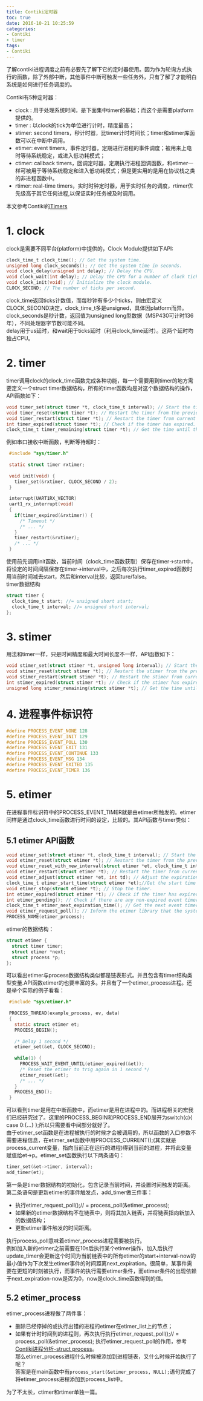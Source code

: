 ```yaml
---
title: Contiki定时器
toc: true
date: 2016-10-21 10:25:59
categories:
- Contiki
- timer
tags:
- Contiki
---
```


了解contiki进程调度之前有必要先了解下它的定时器使用。因为作为轮询方式执行的函数，除了外部中断，其他事件中断可触发一些任务外，只有了解了才能明白系统是如何进行任务调度的。

Contiki有5种定时器：
* clock : 用于处理系统时间，是下面集中timer的基础；而这个是需要platform提供的。
* timer : 以clock的tick为单位进行计时，精度最高；
* stimer: second timers，秒计时器，比timer计时时间长；timer和stimer库函数可以在中断中调用。
* etimer: event timers，事件定时器，定期进行进程的事件调度；被用来上电时等待系统稳定，或进入低功耗模式；
* ctimer: callback timers，回调定时器，定期执行进程回调函数，和etimer一样可被用于等待系统稳定和进入低功耗模式；但是更实用的是用在协议栈之类的非进程函数中。
* rtimer: real-time timers，实时时钟定时器，用于实时任务的调度，rtimer优先级高于其它任何进程,以保证实时任务被及时调用。

本文参考Contiki的[Timers](https://github.com/contiki-os/contiki/wiki/Timers)

<!--more-->
# 1. clock  
clock是需要不同平台(platform)中提供的，Clock Module提供如下API:
``` c
clock_time_t clock_time(); // Get the system time. 
unsigned long clock_seconds(); // Get the system time in seconds. 
void clock_delay(unsigned int delay); // Delay the CPU. 
void clock_wait(int delay); // Delay the CPU for a number of clock ticks. 
void clock_init(void); // Initialize the clock module. 
CLOCK_SECOND; // The number of ticks per second.
```
clock_time返回ticks计数值，而每秒钟有多少个ticks，则由宏定义CLOCK_SECOND决定，clock_time_t多是unsigned，具体因platform而异。  
clock_seconds是秒计数，返回值为unsigned long型数据（MSP430可计时136年），不同处理器字节数可能不同。  
delay用于us延时，和wait用于ticks延时（利用clock_time延时）。这两个延时均独占CPU。

# 2. timer
timer调用clock的clock_time函数完成各种功能，每一个需要用到timer的地方需要定义一个struct timer数据结构，所有的timer函数均是对这个数据结构的操作，API函数如下：
``` c
void timer_set(struct timer *t, clock_time_t interval); // Start the timer.
void timer_reset(struct timer *t); // Restart the timer from the previous expiration time.
void timer_restart(struct timer *t); // Restart the timer from current time. 
int timer_expired(struct timer *t); // Check if the timer has expired. 
clock_time_t timer_remaining(struct timer *t); // Get the time until the timer expires.
```
例如串口接收中断函数，判断等待超时：
``` c
 #include "sys/timer.h"
 
 static struct timer rxtimer;
 
 void init(void) {
   timer_set(&rxtimer, CLOCK_SECOND / 2);
 }
 
 interrupt(UART1RX_VECTOR)
 uart1_rx_interrupt(void)
 {
   if(timer_expired(&rxtimer)) {
     /* Timeout */
     /* ... */
   }
   timer_restart(&rxtimer);
   /* ... */
 }
```
使用前先调用init函数，当前时间（clock_time函数获取）保存在timer->start中，将设定的时间间隔保存在timer->interval中，之后每次执行timer_expired函数时用当前时间减去start，然后和interval比较，返回ture/false。  
timer数据结构
``` c
struct timer {
  clock_time_t start; //= unsigned short start;
  clock_time_t interval; //= unsigned short interval; 
};
```
# 3. stimer
用法和timer一样，只是时间精度和最大时间长度不一样，API函数如下：
``` c
void stimer_set(struct stimer *t, unsigned long interval); // Start the timer.
void stimer_reset(struct stimer *t); // Restart the stimer from the previous expiration time.
void stimer_restart(struct stimer *t); // Restart the stimer from current time. 
int stimer_expired(struct stimer *t); // Check if the stimer has expired. 
unsigned long stimer_remaining(struct stimer *t); // Get the time until the timer expires.
```

# 4. 进程事件标识符
``` c
#define PROCESS_EVENT_NONE 128
#define PROCESS_EVENT_INIT 129
#define PROCESS_EVENT_POLL 130
#define PROCESS_EVENT_EXIT 131
#define PROCESS_EVENT_CONTINUE 133
#define PROCESS_EVENT_MSG 134
#define PROCESS_EVENT_EXITED 135
#define PROCESS_EVENT_TIMER 136
```

# 5. etimer
 在进程事件标识符中的PROCESS_EVENT_TIMER就是由etimer所触发的。etimer同样是通过clock_time函数进行时间的设定，比较的。其API函数与timer类似：
## 5.1 etimer API函数
 ``` c
void etimer_set(struct etimer *t, clock_time_t interval); // Start the timer.
void etimer_reset(struct etimer *t); // Restart the timer from the previous expiration time.
void etimer_reset_with_new_interval(struct etimer *et, clock_time_t interval);// Reset an event timer with a new interval.
void etimer_restart(struct etimer *t); // Restart the timer from current time. 
void etimer_adjust(struct etimer *et, int td); // Adjust the expiration time for an event timer.
clock_time_t etimer_start_time(struct etimer *et);//Get the start time for the event timer.
void etimer_stop(struct etimer *t); // Stop the timer. 
int etimer_expired(struct etimer *t); // Check if the timer has expired. 
int etimer_pending(); // Check if there are any non-expired event timers.
clock_time_t etimer_next_expiration_time(); // Get the next event timer expiration time.
void etimer_request_poll(); // Inform the etimer library that the system clock has changed.
PROCESS_NAME(etimer_process);
 ```  
etimer的数据结构：
``` c
struct etimer {
  struct timer timer;
  struct etimer *next;
  struct process *p;
};
```
可以看出etimer与process数据结构类似都是链表形式。并且包含有timer结构类型变量.API函数etimer的也要丰富的多。并且有了一个etimer_process进程。还是举个实际的例子看看：
``` c
 #include "sys/etimer.h"
 
 PROCESS_THREAD(example_process, ev, data)
 {
   static struct etimer et;
   PROCESS_BEGIN();
 
   /* Delay 1 second */
   etimer_set(&et, CLOCK_SECOND);
 
   while(1) {
     PROCESS_WAIT_EVENT_UNTIL(etimer_expired(&et));
     /* Reset the etimer to trig again in 1 second */
     etimer_reset(&et);
     /* ... */
   }
   PROCESS_END();
 }
```
可以看到timer是用在中断函数中，而etimer是用在进程中的。而进程相关的宏我们已经研究过了。这里的PROCESS_BEGIN和PROCESS_END展开为switch(c){ case 0:{...} };所以只需要看中间部分就好了。  
由于etimer_set函数是在进程被执行的时候才会被调用的，所以函数的入口参数不需要进程信息，在etimer_set函数中用PROCESS_CURRENT();(其实就是process_current变量，指向当前正在运行的进程)得到当前的进程，并将此变量赋值给et->p。etimer_set函数执行以下两条语句：
``` c
timer_set(&et->timer, interval);
add_timer(et);
```
第一条是timer数据结构的初始化，包含记录当前时间，并设置时间触发的距离。第二条语句是更新etimer的事件触发点，add_timer做三件事：
* 执行etimer_request_poll();// = process_poll(&etimer_process);
* 如果新的etimer数据结构不在链表中，则将其加入链表，并将链表指向新加入的数据结构；
* 更新etimer事件触发的时间距离。

执行process_poll意味着etimer_process进程需要被执行。  
例如加入新的etimer之前需要在10s后执行某个etimer操作，加入后执行update_timer会更新这个时间为当前链表中的所有etimer的start+interval-now的最小值作为下次发生etimer事件的时间距离next_expiration。很简单，某事件需要在更短的时刻被执行，而事件的执行需要etimer条件，而etimer条件的出现依赖于next_expiration-now是否为0，now是clock_time函数得到的值。

## 5.2 etimer_process
etimer_process进程做了两件事：
* 删除已经停掉的或执行出错的进程的etimer在etimer_list上的节点；
* 如果有计时时间到的进程则，再次执行执行etimer_request_poll();// = process_poll(&etimer_process);
执行etimer_request_poll的作用，参考[Contiki进程分析-struct process](https://xubovey.github.io/2016/10/20/161020-Contiki-process-analysis/)。  
那么etimer_process进程什么时候被添加到进程链表，又什么时候开始执行了呢？  
答案是在main函数中有`process_start(&etimer_process, NULL);`语句完成了将etimer_process进程添加到process_list中。

为了不太长，ctimer和rtimer单独一篇。
